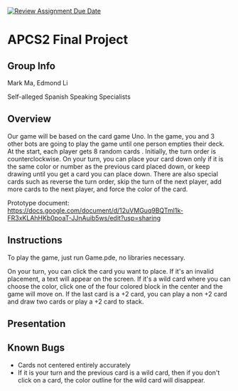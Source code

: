 [![Review Assignment Due Date](https://classroom.github.com/assets/deadline-readme-button-24ddc0f5d75046c5622901739e7c5dd533143b0c8e959d652212380cedb1ea36.svg)](https://classroom.github.com/a/syDSSnTt)
# APCS2 Final Project

## Group Info

Mark Ma, Edmond Li

Self-alleged Spanish Speaking Specialists

## Overview

Our game will be based on the card game Uno. In the game, you and 3 other bots are going to play the game until one person empties their deck. At the start, each player gets 8 random cards . Initially, the turn order is counterclockwise. On your turn, you can place your card down only if it is the same color or number as the previous card placed down, or keep drawing until you get a card you can place down. There are also special cards such as reverse the turn order, skip the turn of the next player, add more cards to the next player, and force the color of the card. 

Prototype document: https://docs.google.com/document/d/12uVMGuq9BQTml1k-FR3xKLAhHKb0poaT-JJnAuib5ws/edit?usp=sharing

## Instructions

To play the game, just run Game.pde, no libraries necessary.

On your turn, you can click the card you want to place. If it's an invalid placement, a text will appear on the screen. If it's a wild card where you can choose the color, click one of the four colored block in the center and the game will move on. If the last card is a +2 card, you can play a non +2 card and draw two cards or play a +2 card to stack.  

## Presentation

## Known Bugs

- Cards not centered entirely accurately
- If it is your turn and the previous card is a wild card, then if you don't click on a card, the color outline for the wild card will disappear. 
